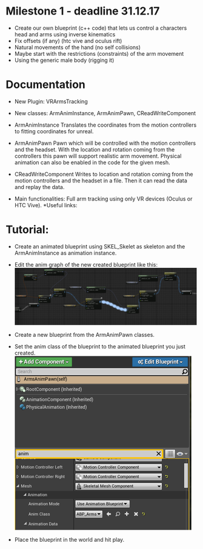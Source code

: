# Milestone 1 - deadline 31.12.17

* Create our own blueprint (c++ code) that lets us control a characters head and arms using inverse kinematics
* Fix offsets (if any) (htc vive and oculus rift)
* Natural movements of the hand (no self collisions)
* Maybe start with the restrictions (constraints) of the arm movement
* Using the generic male body (rigging it)

# Documentation
* New Plugin: VRArmsTracking
* New classes: ArmAnimInstance, ArmAnimPawn, CReadWriteComponent


* ArmAnimInstance
Translates the coordinates from the motion controllers to fitting coordinates for unreal.
* ArmAnimPawn
Pawn which will be controlled with the motion controllers and the headset. With the location and rotation coming from the controllers this
pawn will support realistic arm movement. Physical animation can also be enabled in the code for the given mesh.

* CReadWriteComponent
Writes to location and rotation coming from the motion controllers and the headset in a file. Then it can read the data and replay 
the data.

* Main functionalities:
Full arm tracking using only VR devices (Oculus or HTC Vive).
*Useful links:

# Tutorial:

- Create an animated blueprint using SKEL_Skelet as skeleton and the ArmAnimInstance as animation instance.
- Edit the anim graph of the new created blueprint like this:
![](./Img/AnimGraph.png)

- Create a new blueprint from the ArmAnimPawn classes.
- Set the anim class of the blueprint to the animated blueprint you just created.
![](./Img/AnimClass.png)

- Place the blueprint in the world and hit play.
